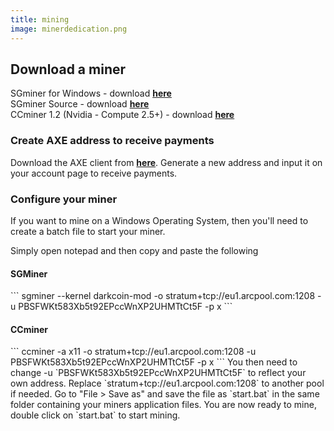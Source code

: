```yaml
---
title: mining
image: minerdedication.png
---
```

<h2>Download a miner</h2>
SGminer for Windows - download <a href="https://github.com/nicehash/sgminer/releases"><b>here</b></a><br />
SGminer Source - download <a href="https://github.com/nicehash/sgminer/releases"><b>here</b></a><br />
CCminer 1.2 (Nvidia - Compute 2.5+) - download <a href="https://github.com/cbuchner1/ccminer/releases/download/v1.2/ccminer-v1.2.zip"><b>here</b></a><br />

<h3>Create AXE address to receive payments</h3>
Download the AXE client from <a href="https://github.com/AXErunners/axe/releases"><b>here</b></a>. Generate a new address and input it on your account page to receive payments.

<h3>Configure your miner</h3>
If you want to mine on a Windows Operating System, then you'll need to create a batch file to start your miner.

Simply open notepad and then copy and paste the following

<h4>SGMiner</h4>
```
sgminer --kernel darkcoin-mod -o stratum+tcp://eu1.arcpool.com:1208 -u PBSFWKt583Xb5t92EPccWnXP2UHMTtCt5F -p x
```
<h4>CCminer</h4>
```
ccminer -a x11 -o stratum+tcp://eu1.arcpool.com:1208 -u PBSFWKt583Xb5t92EPccWnXP2UHMTtCt5F -p x
```
You then need to change -u `PBSFWKt583Xb5t92EPccWnXP2UHMTtCt5F` to reflect your own address. Replace `stratum+tcp://eu1.arcpool.com:1208` to another pool if needed. Go to "File > Save as" and save the file as `start.bat` in the same folder containing your miners application files. You are now ready to mine, double click on `start.bat` to start mining.
